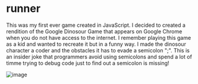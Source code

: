 # runner

This was my first ever game created in JavaScript. I decided to created a rendition of the Google Dinosour Game that appears on Google Chrome when you do not have access to the internet. I remember playing this game as a kid and wanted to recreate it but in a funny way. I made the dinosour character a coder and the obstacles it has to evade a semicolon ";". This is an insider joke that programmers avoid using semicolons and spend a lot of timme trying to debug code just to find out a semicolon is missing!

![image](https://github.com/user-attachments/assets/0da2d81c-45df-4e22-9552-4496f9aa9d47)
